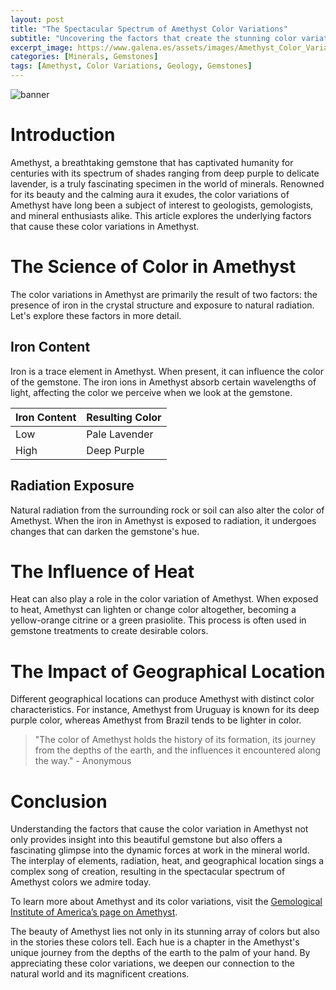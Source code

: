 ```yaml
---
layout: post
title: "The Spectacular Spectrum of Amethyst Color Variations"
subtitle: "Uncovering the factors that create the stunning color variations in the beloved Amethyst gemstone."
excerpt_image: https://www.galena.es/assets/images/Amethyst_Color_Variations.png
categories: [Minerals, Gemstones]
tags: [Amethyst, Color Variations, Geology, Gemstones]
---
```


![banner](https://www.galena.es/assets/images/Amethyst_Color_Variations.png "A collection of amethyst crystals displaying various color variations, ranging from deep violet to pale lavender, highlighting the effects of iron content and radiation exposure on their hues.")

# Introduction

Amethyst, a breathtaking gemstone that has captivated humanity for centuries with its spectrum of shades ranging from deep purple to delicate lavender, is a truly fascinating specimen in the world of minerals. Renowned for its beauty and the calming aura it exudes, the color variations of Amethyst have long been a subject of interest to geologists, gemologists, and mineral enthusiasts alike. This article explores the underlying factors that cause these color variations in Amethyst.

# The Science of Color in Amethyst

The color variations in Amethyst are primarily the result of two factors: the presence of iron in the crystal structure and exposure to natural radiation. Let's explore these factors in more detail.

## Iron Content

Iron is a trace element in Amethyst. When present, it can influence the color of the gemstone. The iron ions in Amethyst absorb certain wavelengths of light, affecting the color we perceive when we look at the gemstone.

| Iron Content | Resulting Color |
| --- | --- |
| Low | Pale Lavender |
| High | Deep Purple |

## Radiation Exposure

Natural radiation from the surrounding rock or soil can also alter the color of Amethyst. When the iron in Amethyst is exposed to radiation, it undergoes changes that can darken the gemstone's hue.

# The Influence of Heat

Heat can also play a role in the color variation of Amethyst. When exposed to heat, Amethyst can lighten or change color altogether, becoming a yellow-orange citrine or a green prasiolite. This process is often used in gemstone treatments to create desirable colors.

# The Impact of Geographical Location

Different geographical locations can produce Amethyst with distinct color characteristics. For instance, Amethyst from Uruguay is known for its deep purple color, whereas Amethyst from Brazil tends to be lighter in color.

> "The color of Amethyst holds the history of its formation, its journey from the depths of the earth, and the influences it encountered along the way." - Anonymous

# Conclusion

Understanding the factors that cause the color variation in Amethyst not only provides insight into this beautiful gemstone but also offers a fascinating glimpse into the dynamic forces at work in the mineral world. The interplay of elements, radiation, heat, and geographical location sings a complex song of creation, resulting in the spectacular spectrum of Amethyst colors we admire today.

To learn more about Amethyst and its color variations, visit the [Gemological Institute of America’s page on Amethyst](https://www.gia.edu/amethyst-description).

The beauty of Amethyst lies not only in its stunning array of colors but also in the stories these colors tell. Each hue is a chapter in the Amethyst's unique journey from the depths of the earth to the palm of your hand. By appreciating these color variations, we deepen our connection to the natural world and its magnificent creations.